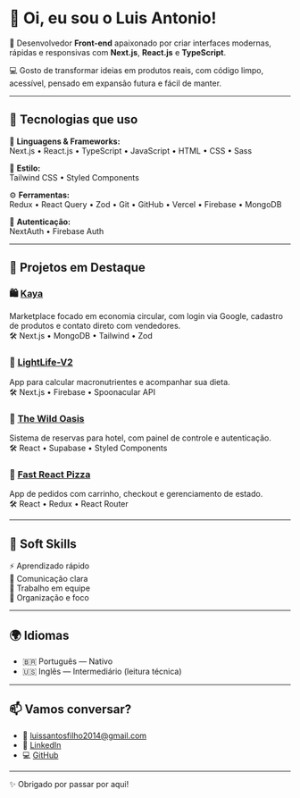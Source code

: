 # 👋 Oi, eu sou o Luis Antonio!

🎯 Desenvolvedor **Front-end** apaixonado por criar interfaces modernas, rápidas e responsivas com **Next.js**, **React.js** e **TypeScript**.

💻 Gosto de transformar ideias em produtos reais, com código limpo, acessível, pensado em expansão futura e fácil de manter.

---

## 🚀 Tecnologias que uso

🧠 **Linguagens & Frameworks:**  
Next.js • React.js • TypeScript • JavaScript • HTML • CSS • Sass

🎨 **Estilo:**  
Tailwind CSS • Styled Components

⚙️ **Ferramentas:**  
Redux • React Query • Zod • Git • GitHub • Vercel • Firebase • MongoDB

🔐 **Autenticação:**  
NextAuth • Firebase Auth

---

## 🧩 Projetos em Destaque

### 🛍️ [Kaya](https://github.com/luisantoniofilho/kaya)
Marketplace focado em economia circular, com login via Google, cadastro de produtos e contato direto com vendedores.  
🛠️ Next.js • MongoDB • Tailwind • Zod

### 🥦 [LightLife-V2](https://github.com/luisantoniofilho/lightlife-v2)
App para calcular macronutrientes e acompanhar sua dieta.  
🛠️ Next.js • Firebase • Spoonacular API

### 🏨 [The Wild Oasis](https://github.com/luisantoniofilho/the-wild-oasis)
Sistema de reservas para hotel, com painel de controle e autenticação.  
🛠️ React • Supabase • Styled Components

### 🍕 [Fast React Pizza](https://github.com/luisantoniofilho/fast-react-pizza)
App de pedidos com carrinho, checkout e gerenciamento de estado.  
🛠️ React • Redux • React Router

---

## 🧠 Soft Skills

⚡ Aprendizado rápido  
💬 Comunicação clara  
🤝 Trabalho em equipe  
🧩 Organização e foco

---

## 🌍 Idiomas

- 🇧🇷 Português — Nativo  
- 🇺🇸 Inglês — Intermediário (leitura técnica)

---

## 📫 Vamos conversar?

- 📧 [luissantosfilho2014@gmail.com](mailto:luissantosfilho2014@gmail.com)  
- 💼 [LinkedIn](https://www.linkedin.com/in/luis-antonio-497180299/)  
- 💻 [GitHub](https://github.com/luisantoniofilho)

---

✨ Obrigado por passar por aqui!
